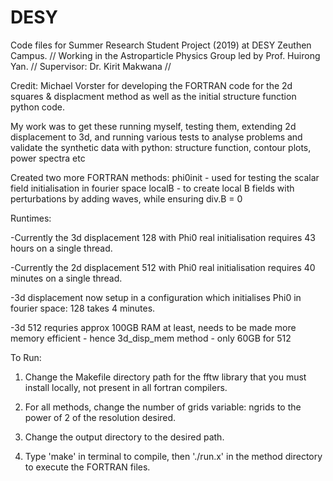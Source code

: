 # DESY

Code files for Summer Research Student Project (2019) at DESY Zeuthen Campus. //
Working in the Astroparticle Physics Group led by Prof. Huirong Yan. //
Supervisor: Dr. Kirit Makwana //

Credit: Michael Vorster for developing the FORTRAN code for the 2d squares & displacment method as well as the initial structure function python code. 

My work was to get these running myself, testing them, extending 2d displacement to 3d, and running various tests to analyse problems and validate the synthetic data with python: structure function, contour plots, power spectra etc

Created two more FORTRAN methods: phi0init - used for testing the scalar field initialisation in fourier space
                                  localB - to create local B fields with perturbations by adding waves, while ensuring div.B = 0

Runtimes:

-Currently the 3d displacement 128 with Phi0 real initialisation requires 43 hours on a single thread.

-Currently the 2d displacement 512 with Phi0 real initialisation requires 40 minutes on a single thread.

-3d displacement now setup in a configuration which initialises Phi0 in fourier space: 128 takes 4 minutes.

-3d 512 requries approx 100GB RAM at least, needs to be made more memory efficient - hence 3d_disp_mem method - only 60GB for 512

To Run:

1. Change the Makefile directory path for the fftw library that you must install locally, not present in all fortran compilers.

2. For all methods, change the number of grids variable: ngrids to the power of 2  of the resolution desired.

3. Change the output directory to the desired path.

4. Type 'make' in terminal to compile, then './run.x' in the method directory to execute the FORTRAN files.




